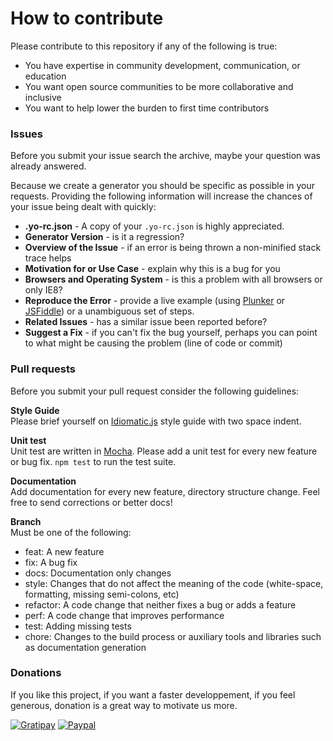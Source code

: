 # How to contribute
Please contribute to this repository if any of the following is true:
* You have expertise in community development, communication, or education
* You want open source communities to be more collaborative and inclusive
* You want to help lower the burden to first time contributors

### Issues

Before you submit your issue search the archive, maybe your question was already answered.

Because we create a generator you should be specific as possible in your requests. Providing the following information will increase the chances of your issue being dealt with quickly:
* **.yo-rc.json** - A copy of your `.yo-rc.json` is highly appreciated.
* **Generator Version** - is it a regression?
* **Overview of the Issue** - if an error is being thrown a non-minified stack trace helps
* **Motivation for or Use Case** - explain why this is a bug for you
* **Browsers and Operating System** - is this a problem with all browsers or only IE8?
* **Reproduce the Error** - provide a live example (using [Plunker](http://plnkr.co/edit/) or
  [JSFiddle](http://jsfiddle.net/)) or a unambiguous set of steps.
* **Related Issues** - has a similar issue been reported before?
* **Suggest a Fix** - if you can't fix the bug yourself, perhaps you can point to what might be
  causing the problem (line of code or commit)

### Pull requests

Before you submit your pull request consider the following guidelines:

**Style Guide**  
Please brief yourself on [Idiomatic.js](https://github.com/rwldrn/idiomatic.js) style guide with two space indent.

**Unit test**  
Unit test are written in [Mocha](http://visionmedia.github.io/mocha/). Please add a unit test for every new feature or bug fix. `npm test` to run the test suite.  

**Documentation**  
Add documentation for every new feature, directory structure change. Feel free to send corrections or better docs!

**Branch**  
Must be one of the following:

* feat: A new feature
* fix: A bug fix
* docs: Documentation only changes
* style: Changes that do not affect the meaning of the code (white-space, formatting, missing semi-colons, etc)
* refactor: A code change that neither fixes a bug or adds a feature
* perf: A code change that improves performance
* test: Adding missing tests
* chore: Changes to the build process or auxiliary tools and libraries such as documentation generation

### Donations

If you like this project, if you want a faster developpement, if you feel generous, donation is a great way to motivate us more.

[![Gratipay](http://img.shields.io/gratipay/Swiip.svg?style=flat)](https://gratipay.com/Swiip/)
[![Paypal](http://img.shields.io/badge/paypal-donate-yellow.svg?style=flat)](https://www.paypal.com/cgi-bin/webscr?cmd=_s-xclick&hosted_button_id=FWGV3KKGH2D4S)
